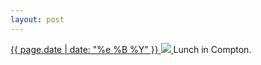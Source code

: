 ```yaml
---
layout: post
---
```


<p>
  <a href="/279">
    <time>{{ page.date | date: "%e %B %Y" }}</time>
    <img src="{{ site.assets_url }}/279.jpg">
  </a>
  Lunch in Compton.
</p>
